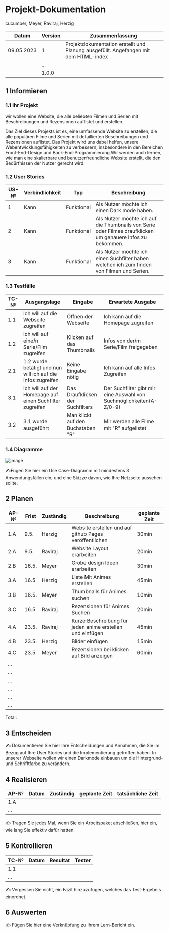 # Projekt-Dokumentation

cucumber, Meyer, Raviraj, Herzig

| Datum      | Version | Zusammenfassung                                                                     |
| ---------- | ------- | ----------------------------------------------------------------------------------- |
| 09.05.2023 | 1       | Projektdokumentation erstellt und Planung ausgefüllt. Angefangen mit dem HTML-index |
|            | ...     |                                                                                     |
|            | 1.0.0   |                                                                                     |

## 1 Informieren

### 1.1 Ihr Projekt

wir wollen eine Website, die alle beliebten Filmen und Serien mit Beschreibungen und Rezensionen auflistet und erstellen.

Das Ziel dieses Projekts ist es, eine umfassende Website zu erstellen, die alle populären Filme und Serien mit detaillierten Beschreibungen und Rezensionen auflistet. Das Projekt wird uns dabei helfen, unsere Webentwicklungsfähigkeiten zu verbessern, insbesondere in den Bereichen Front-End-Design und Back-End-Programmierung.Wir werden auch lernen, wie man eine skalierbare und benutzerfreundliche Website erstellt, die den Bedürfnissen der Nutzer gerecht wird.

### 1.2 User Stories

| US-№ | Verbindlichkeit | Typ        | Beschreibung                                                                                               |
| ---- | --------------- | ---------- | ---------------------------------------------------------------------------------------------------------- |
| 1    | Kann            | Funktional | Als Nutzer möchte ich einen Dark mode haben.                                                               |
| 2    | Kann            | Funktional | Als Nutzer möchte ich auf die Thumbnails von Serie oder Filmes draufklicken um genauere Infos zu bekommen. |
| 3    | Kann            | Funktional | Als Nutzer möchte ich einen Suchfilter haben welchen ich zum finden von Filmen und Serien.                 |

### 1.3 Testfälle

| TC-№ | Ausgangslage                                                | Eingabe                           | Erwartete Ausgabe                                                   |
| ---- | ----------------------------------------------------------- | --------------------------------- | ------------------------------------------------------------------- |
| 1.1  | Ich will auf die Webseite zugreifen                         | Öffnen der Webseite               | Ich kann auf die Homepage zugreifen                                 |
| 1.2  | Ich will auf eine/n Serie/Film zugreifen                    | Klicken auf das Thumbnails        | Infos von der/m Serie/Film freigegeben                              |
| 2.1  | 1.2 wurde betätigt und nun will ich auf die Infos zugreifen | Keine Eingabe nötig               | Ich kann auf alle Infos Zugreifen                                   |
| 3.1  | Ich will auf der Homepage auf einen Suchfilter zugreifen    | Das Draufklicken der Suchfilters  | Der Suchfilter gibt mir eine Auswahl von Suchmöglichkeiten(A-Z/0-9) |
| 3.2  | 3.1 wurde ausgeführt                                        | Man klickt auf den Buchstaben "R" | Mir werden alle Filme mit "R" aufgelistet                           |

### 1.4 Diagramme

![image](https://user-images.githubusercontent.com/110893245/237046835-05647338-0802-4b9f-9445-179f2616096c.png)

✍️Fügen Sie hier ein Use Case-Diagramm mit mindestens 3 Anwendungsfällen ein; und eine Skizze davon, wie Ihre Netzseite aussehen sollte.

## 2 Planen

| AP-№ | Frist | Zuständig | Beschreibung                                              | geplante Zeit |
| ---- | ----- | --------- | --------------------------------------------------------- | ------------- |
| 1.A  | 9.5.  | Herzig    | Website erstellen und auf github Pages veröffentlichen    | 30min         |
| 2.A  | 9.5.  | Raviraj   | Website Layout erarbeiten                                 | 20min         |
| 2.B  | 16.5. | Meyer     | Grobe design Ideen erarbeiten                             | 30min         |
| 3.A  | 16.5  | Herzig    | Liste Mit Animes erstellen                                | 45min         |
| 3.B  | 16.5. | Meyer     | Thumbnails für Animes suchen                              | 10min         |
| 3.C  | 16.5  | Raviraj   | Rezensionen für Animes Suchen                             | 20min         |
| 4.A  | 23.5. | Raviraj   | Kurze Beschreibung für jeden anime erstellen und einfügen | 45min         |
| 4.B  | 23.5. | Herzig    | Bilder einfügen                                           | 15min         |
| 4.C  | 23.5  | Meyer     | Rezensionen bei klicken auf Bild anzeigen                 | 60min         |
| ...  |       |           |                                                           |               |
| ...  |       |           |                                                           |               |
| ...  |       |           |                                                           |               |
| ...  |       |           |                                                           |               |
| ...  |       |           |                                                           |               |
| ...  |       |           |                                                           |               |

Total:

## 3 Entscheiden

✍️ Dokumentieren Sie hier Ihre Entscheidungen und Annahmen, die Sie im Bezug auf Ihre User Stories und die Implementierung getroffen haben.
In unserer Webseite wollen wir einen Darkmode einbauen um die Hintergrund- und Schrifftfarbe zu verändern.


## 4 Realisieren

| AP-№ | Datum | Zuständig | geplante Zeit | tatsächliche Zeit |
| ---- | ----- | --------- | ------------- | ----------------- |
| 1.A  |       |           |               |                   |
| ...  |       |           |               |                   |

✍️ Tragen Sie jedes Mal, wenn Sie ein Arbeitspaket abschließen, hier ein, wie lang Sie effektiv dafür hatten.

## 5 Kontrollieren

| TC-№ | Datum | Resultat | Tester |
| ---- | ----- | -------- | ------ |
| 1.1  |       |          |        |
| ...  |       |          |        |

✍️ Vergessen Sie nicht, ein Fazit hinzuzufügen, welches das Test-Ergebnis einordnet.

## 6 Auswerten

✍️ Fügen Sie hier eine Verknüpfung zu Ihrem Lern-Bericht ein.
